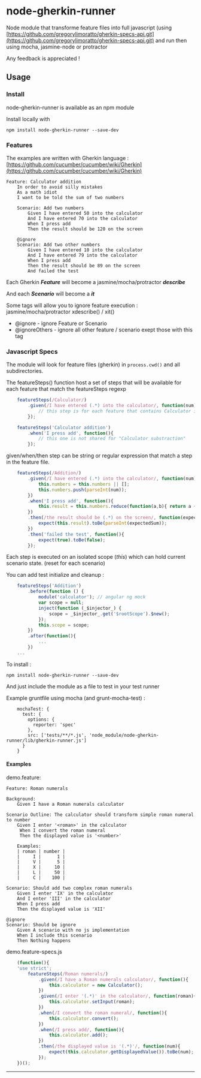 # node-gherkin-runner

Node module that transforme feature files into full javascript (using [https://github.com/gregorylimoratto/gherkin-specs-api.git](https://github.com/gregorylimoratto/gherkin-specs-api.git) 
and run then using mocha, jasmine-node or protractor

Any feedback is appreciated ! 

## Usage

### Install

node-gherkin-runner is available as an npm module

Install locally with

	npm install node-gherkin-runner --save-dev


### Features

The examples are written with Gherkin language : [https://github.com/cucumber/cucumber/wiki/Gherkin](https://github.com/cucumber/cucumber/wiki/Gherkin)

	Feature: Calculator addition 
		In order to avoid silly mistakes
		As a math idiot
		I want to be told the sum of two numbers
	
		Scenario: Add two numbers
			Given I have entered 50 into the calculator
			And I have entered 70 into the calculator
			When I press add
			Then the result should be 120 on the screen

		@ignore
		Scenario: Add two other numbers
			Given I have entered 10 into the calculator
			And I have entered 79 into the calculator
			When I press add
			Then the result should be 89 on the screen
			And failed the test


Each Gherkin ***Feature*** will become a jasmine/mocha/protractor ***describe***

And each ***Scenario*** will become a ***it***

Some tags will allow you to ignore feature execution : jasmine/mocha/protractor xdescribe() / xit()

- @ignore - ignore Feature or Scenario
- @ignoreOthers - ignore all other feature / scenario exept those with this tag

### Javascript Specs

The module will look for feature files (gherkin) in `process.cwd()` and all subdirectories.

The featureSteps() function host a set of steps that will be available for each feature that match the featureSteps regexp

```javascript
	featureSteps(/Calculator/)
		.given(/I have entered (.*) into the calculator/, function(num){
			// this step is for each feature that contains Calculator in title 
		});

	featureSteps('Calculator addition')
		.when('I press add', function(){
			// this one is not shared for "Calculator substraction"
		});
```

given/when/then step can be string or regular expression that match a step in the feature file.

```javascript
	featureSteps(/Addition/)
		.given(/I have entered (.*) into the calculator/, function(num){
			this.numbers = this.numbers || [];
			this.numbers.push(parseInt(num));
		})
		.when('I press add', function(){
			this.result = this.numbers.reduce(function(a,b){ return a + b },0);
		})
		.then(/the result should be (.*) on the screen/, function(expectedSum){
			expect(this.result).toBe(parseInt(expectedSum));
		})
		.then('failed the test', function(){
			expect(true).toBe(false);
		});
```

Each step is executed on an isolated scope (*this*) which can hold current scenario state. (reset for each scenario)

You can add test initialize and cleanup :

```javascript
	featureSteps('Addition')
	 	.before(function () {
			module('calculator'); // angular ng mock
			var scope = null;
			inject(function (_$injector_) {
				scope = _$injector_.get('$rootScope').$new();
			}); 
	       	this.scope = scope;
	    })
		.after(function(){
			...
		})
	...
```

To install :

	npm install node-gherkin-runner --save-dev


And just include the module as a file to test in your test runner

Example gruntfile using mocha (and grunt-mocha-test) :
```
	mochaTest: {
      test: {
        options: {
          reporter: 'spec'
        },
        src: ['tests/**/*.js', 'node_module/node-gherkin-runner/lib/gherkin-runner.js']
      }
    }
```


#### Examples


demo.feature: 

	Feature: Roman numerals

	Background: 
		Given I have a Roman numerals calculator
		
	Scenario Outline: The calculator should transform simple roman numeral to number     
	    Given I enter '<roman>' in the calculator
	     When I convert the roman numeral
	     Then the displayed value is '<number>'
		 
	    Examples:
		| roman | number |
		|     I |      1 |
		|     V |      5 |
		|     X |     10 |
		|     L |     50 |
		|     C |    100 |
		
	Scenario: Should add two complex roman numerals
		Given I enter 'IX' in the calculator
		And I enter 'III' in the calculator
		When I press add
		Then the displayed value is 'XII'
	
	@ignore
	Scenario: Should be ignore
		Given A scenario with no js implementation
		When I include this scenario
		Then Nothing happens

demo.feature-specs.js

```javascript
	(function(){
	'use strict';
		featureSteps(/Roman numerals/)
			.given(/I have a Roman numerals calculator/, function(){
				this.calculator = new Calculator();
			})
			.given(/I enter '(.*)' in the calculator/, function(roman){
				this.calculator.setInput(roman);
			})
			.when(/I convert the roman numeral/, function(){
				this.calculator.convert();
			})
			.when(/I press add/, function(){
				this.calculator.add();
			})
			.then(/the displayed value is '(.*)'/, function(num){
				expect(this.calculator.getDisplayedValue()).toBe(num);
			});
	})();
```

----